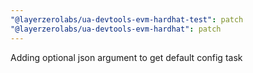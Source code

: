 ```yaml
---
"@layerzerolabs/ua-devtools-evm-hardhat-test": patch
"@layerzerolabs/ua-devtools-evm-hardhat": patch
---
```


Adding optional json argument to get default config task
